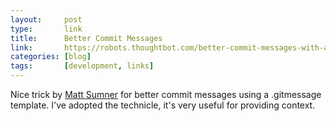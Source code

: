 ```yaml
---
layout:     post
type:       link
title:      Better Commit Messages
link:       https://robots.thoughtbot.com/better-commit-messages-with-a-gitmessage-template
categories: [blog]
tags:       [development, links]
---
```


Nice trick by [Matt Sumner](https://twitter.com/MatthewMSumner) for better commit messages using a .gitmessage template. I've adopted the technicle, it's very useful for providing context.
